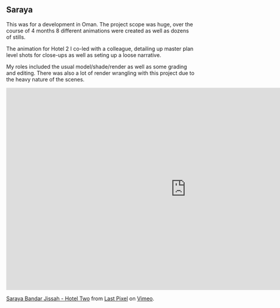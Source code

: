 ## Saraya

This was for a development in Oman. The project scope was huge, over 
the course of 4 months 8 different animations were created as well as 
dozens of stills.

The animation for Hotel 2 I co-led with a colleague, detailing up 
master plan level shots for close-ups as well as seting up a loose 
narrative.

My roles included the usual model/shade/render as well as some grading 
and editing. There was also a lot of render wrangling with this project 
due to the heavy nature of the scenes.

<div class="video-responsive">
<iframe src="https://player.vimeo.com/video/103398266" width="960" height="540" frameborder="0" webkitallowfullscreen mozallowfullscreen allowfullscreen></iframe> <p><a href="http://vimeo.com/103398266">Saraya Bandar Jissah - Hotel Two</a> from <a href="http://vimeo.com/lastpixel">Last Pixel</a> on <a href="https://vimeo.com">Vimeo</a>.</p>
</div>